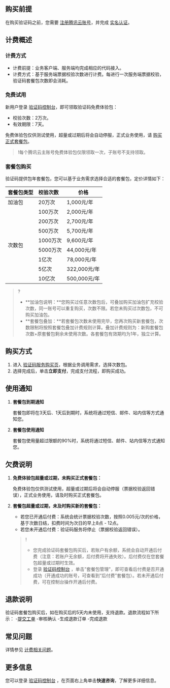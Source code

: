 ## 购买前提
在购买验证码之前，您需要 [注册腾讯云账号](https://cloud.tencent.com/document/product/378/17985)，并完成 [实名认证](https://cloud.tencent.com/document/product/378/3629)。
## 计费概述
### 计费方式

- 计费前提：业务客户端、服务端均完成相应的代码接入。
- 计费方式：基于服务端票据校验次数进行计费。每进行一次服务端票据校验，验证码套餐包次数即会消耗。

### 免费试用

新用户登录 [验证码控制台](https://console.cloud.tencent.com/captcha/graphical)，即可领取验证码免费体验包：

- 校验次数：2万次。
- 有效期限：7天。

免费体验包仅供测试使用，超量或过期后将会自动停服，正式业务使用，请 [购买正式套餐包](https://buy.cloud.tencent.com/captcha#captcha)。

>!每个腾讯云主账号免费体验包仅限领取一次，子账号不支持领取。

### 套餐包购买

验证码提供包年套餐包，您可以基于业务需求选择合适的套餐包，定价详情如下：

<table>
<thead>
<tr>
<th align="left">套餐包类型</th>
<th align="left">校验次数</th>
<th>价格</th>
</tr>
</thead>
<tbody><tr>
<td align="left">加油包</td>
<td align="left">20万次</td>
<td>1,000元/年</td>
</tr>
<tr>
 <td  rowspan=8 >次数包</td>
 <td align="left">100万次</td>
<td>2,000元/年</td>
</tr>
<tr>
 <td align="left">200万次</td>
<td>2,700元/年</td>
</tr>
<tr>
 <td align="left">500万次</td>
<td>5,700元/年</td>
</tr>
<tr>
 <td align="left">1000万次</td>
<td>9,600元/年</td>
</tr>
<tr>
 <td align="left">5000万次</td>
<td>44,000元/年</td>
</tr>
<tr>
 <td align="left">1亿次</td>
<td>78,000元/年</td>
</tr>
<tr>
 <td align="left">5亿次</td>
<td>322,000元/年</td>
</tr>
<tr>
 <td align="left">10亿次</td>
<td>500,000元/年</td>
</tr>
</tbody></table>

>?
>- **加油包说明：**您购买过任意次数包后，可叠加购买加油包扩充校验次数，同一账号可以重复购买，次数不限。若您未购买过次数包，不可购买加油包。
>- **套餐包叠加：**若套餐包次数未使用完毕，您再次购买新套餐包，次数限制将按照套餐包叠加计费规则计算。叠加计费规则为：新购套餐包次数+原套餐包剩余未使用次数。各套餐包有效期均为1年，独立计算。

## 购买方式

1. 进入 [验证码服务购买页](https://buy.cloud.tencent.com/captcha#captcha)，根据业务调用需求，选择次数包。
2. 选择完成后，单击**立即支付**，完成支付流程，即购买成功。

## 使用通知

1. **套餐包到期通知**

   套餐包即将在3天后、1天后到期时，系统将通过短信、邮件、站内信等方式通知您。

2. **套餐包使用通知**

   套餐包使用量超过限额的90%时，系统将通过短信、邮件、站内信等方式通知您。

## 欠费说明

1. **免费体验包超量或过期，未购买正式套餐包：**

   免费体验包仅供测试使用，超量或过期后将会自动停服（票据校验返回错误），正式业务使用，请及时购买正式套餐包。

2. **套餐包超量或过期，未及时购买新的套餐包：**

   - 若您已开通后付费：系统会统计票据校验次数，按照0.005元/次的价格，基于次数日结，扣费时间为次日的早上8点 - 12点。
   - 若您未开通后付费：验证码服务将停止（票据校验返回错误）。

   > !
   >
   > - 您完成验证码套餐包购买后，若账户有余额，系统会自动开通后付费（注意：若账户无余额，后付费将开通失败）。后付费仅在您套餐包超量或过期时生效。
   > - 登录 [验证码控制台](https://console.cloud.tencent.com/captcha/graphical) ，单击"套餐包管理"，即可查看后付费是否开通成功（开通成功的账号，可查看到“后付费”套餐包）。若未开通后付费，可在控制台操作开通后付费。

## 退款说明

验证码套餐包购买后，如在购买后的5天内未使用，支持退款。退款流程如下所示：
<dx-steps>
-[提交工单](https://console.cloud.tencent.com/workorder/category)
-审核确认
-生成退款订单
-完成退款
</dx-steps>


## 常见问题

详情参见 [计费相关问题](https://cloud.tencent.com/document/product/1110/36826)。

## 更多信息

您可以登录 [验证码控制台](https://console.cloud.tencent.com/captcha/graphical) ，在页面右上角单击**快速咨询**，了解更多详细信息。
